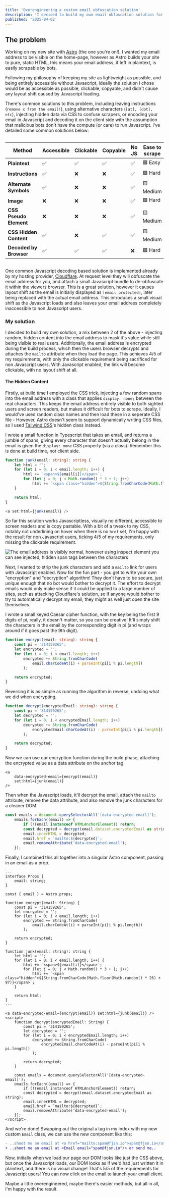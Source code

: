 ```yaml
---
title: 'Overengineering a custom email obfuscation solution'
description: 'I decided to build my own email obfuscation solution for maximum accessibility'
published: '2025-04-02'
---
```


## The problem

Working on my new site with [Astro](https://astro.build) (the one you're on!), I wanted my email address to be visible on the home-page, however as Astro builds your site to pure, static HTML, this means your email address, if left in plaintext, is easily scrapable by bots.

Following my philosophy of keeping my site as lightweight as possible, and being entirely accessible without Javascript, ideally the solution I chose would be as accessible as possible, clickable, copyable, and didn't cause any layout shift caused by Javascript loading.

There's common solutions to this problem, including leaving instructions (`remove x from the email!`), using alternative characters (`[at], [dot], etc`), injecting hidden data via CSS to confuse scrapers, or encoding your email in Javascript and decoding it on the client side with the assumption that malicious bots don't have the compute (or care) to run Javascript. I've detailed some common solutions below:

<div style="overflow-x: scroll" class="table-wrap">

| Method                     | Accessible | Clickable | Copyable | No JS | Ease to scrape |
|----------------------------|------------|-----------|----------|-------|----------------|
| **Plaintext**              | ✅         | ✅        | ✅       | ✅    | 🟥 Easy        |
| **Instructions**           | ✅         | ❌        | ❌       | ✅    | 🟩 Hard        |
| **Alternate Symbols**      | ✅         | ❌        | ❌       | ✅    | 🟨 Medium      |
| **Image**                  | ❌         | ❌        | ❌       | ✅    | 🟩 Hard        |
| **CSS Pseudo Element**     | ❌         | ❌        | ❌       | ✅    | 🟨 Medium      |
| **CSS Hidden Content**     | ✅         | ❌        | ✅       | ✅    | 🟨 Medium      |
| **Decoded by Browser**     | ✅         | ✅        | ✅       | ❌    | 🟩 Hard        |

</div>

One common Javascript decoding based solution is implemented already by my hosting provider, [Cloudflare](https://cloudflare.com). At request level they will obfuscate the email address for you, and attach a small Javascript bundle to de-obfuscate it within the viewers browser. This is a great solution, however it causes layout shift as the email is initially displayed as `[email protected]`, later being replaced with the actual email address. This introduces a small visual shift as the Javascript loads and also leaves your email address completely inaccessible to non Javascript users.

### My solution

I decided to build my own solution, a mix between 2 of the above - injecting random, hidden content into the email address to mask it's value while still being visible to real users. Additionally, the email address is encrypted during the build process, which then the users browser decrypts and attaches the `mailto` attribute when they load the page. This achieves 4/5 of my requirements, with only the clickable requirement being sacrificed for non Javascript users. With Javascript enabled, the link will become clickable, with no layout shift at all.

#### The Hidden Content

Firstly, at build time I employed the CSS trick, injecting a few random spans into the email address with a class that applies `display: none;` between the real characters. This keeps the email address entirely visible to both sighted users and screen readers, but makes it difficult for bots to scrape. Ideally, I would've used random class names and then load these in a seperate CSS file - However, Astro doesn't seem to support dynamically writing CSS files, so I used [Tailwind CSS](https://tailwindcss.com)'s hidden class instead.

I wrote a small function in Typescript that takes an email, and returns a jumble of spans, giving every character that doesn't actually belong in the email is given the `display: none` CSS property (via a class). Remember this is done at build time, not client side.

```typescript
function junk(email: string): string {
    let html = '';
    for (let i = 0; i < email.length; i++) {
        html += `<span>${email[i]}</span>`;
        for (let j = 0; j < Math.random() * 3 + 1; j++)
            html += `<span class="hidden">${String.fromCharCode(Math.floor(Math.random() * 26) + 97)}</span>`;
    }

    return html;
}

<a set:html={junk(email)} />
```

So far this solution works Javascriptless, visually no different, accessible to screen readers and is copy pastable. With a bit of a tweak to my CSS, notably not underlining on hover when there is no `href` set, I'm happy with the result for non Javascript users, ticking 4/5 of my requirements, only missing the clickable requirement.

![The email address is visibly normal, however using inspect element you can see injected, hidden span tags between the characters](/src/assets/img/email-obfuscation/1.png)

Next, I wanted to strip the junk characters and add a `mailto` link for users with Javascript enabled. Now for the fun part - you get to write your own "encryption" and "decryption" algorithm! They don't have to be secure, just _unique_ enough that no bot would bother to decrypt it. The effort to decrypt emails would only make sense if it could be applied to a large number of sites, such as attacking Cloudflare's solution, so if anyone would bother to try to automatically decrypt my email, they might as well just open the site themselves.

I wrote a small keyed Caesar cipher function, with the key being the first 9 digits of pi, really, it doesn't matter, so you can be creative! It'll simply shift the characters in the email by the corresponding digit in pi (and wraps around if it goes past the 9th digit).

```typescript
function encrypt(email: string): string {
    const pi = '314159265';
    let encrypted = '';
    for (let i = 0; i < email.length; i++)
        encrypted += String.fromCharCode(
            email.charCodeAt(i) + parseInt(pi[i % pi.length])
        );

    return encrypted;
}
```

Reversing it is as simple as running the algorithm in reverse, undoing what we did when encrypting.

```typescript
function decrypt(encryptedEmail: string): string {
    const pi = '314159265';
    let decrypted = '';
    for (let i = 0; i < encryptedEmail.length; i++)
        decrypted += String.fromCharCode(
            encryptedEmail.charCodeAt(i) - parseInt(pi[i % pi.length])
        );

    return decrypted;
}
```

Now we can use our encryption function during the build phase, attaching the encrypted value as a data attribute on the anchor tag.

```astro
<a
    data-encrypted-email={encrypt(email)}
    set:html={junk(email)}
/>
```

Then when the Javascript loads, it'll decrypt the email, attach the `mailto` attribute, remove the data attribute, and also remove the junk characters for a cleaner DOM.

```typescript
const emails = document.querySelectorAll('[data-encrypted-email]');
    emails.forEach((email) => {
        if (!(email instanceof HTMLAnchorElement)) return;
        const decrypted = decrypt(email.dataset.encryptedEmail as string);
        email.innerHTML = decrypted;
        email.href = `mailto:${decrypted}`;
        email.removeAttribute('data-encrypted-email');
    });
```

Finally, I combined this all together into a singular Astro component, passing in an email as a prop.

```astro
---
interface Props {
    email: string;
}

const { email } = Astro.props;

function encrypt(email: String) {
    const pi = '314159265';
    let encrypted = '';
    for (let i = 0; i < email.length; i++)
        encrypted += String.fromCharCode(
            email.charCodeAt(i) + parseInt(pi[i % pi.length])
        );

    return encrypted;
}

function junk(email: string): string {
    let html = '';
    for (let i = 0; i < email.length; i++) {
        html += `<span>${email[i]}</span>`;
        for (let j = 0; j < Math.random() * 3 + 1; j++)
            html += `<span class="hidden">${String.fromCharCode(Math.floor(Math.random() * 26) + 97)}</span>`;
    }

    return html;
}
---

<a data-encrypted-email={encrypt(email)} set:html={junk(email)} />
<script>
    function decrypt(encryptedEmail: String) {
        const pi = '314159265';
        let decrypted = '';
        for (let i = 0; i < encryptedEmail.length; i++)
            decrypted += String.fromCharCode(
                encryptedEmail.charCodeAt(i) - parseInt(pi[i % pi.length])
            );

        return decrypted;
    }

    const emails = document.querySelectorAll('[data-encrypted-email]');
    emails.forEach((email) => {
        if (!(email instanceof HTMLAnchorElement)) return;
        const decrypted = decrypt(email.dataset.encryptedEmail as string);
        email.innerHTML = decrypted;
        email.href = `mailto:${decrypted}`;
        email.removeAttribute('data-encrypted-email');
    });
</script>
```

And we're done! Swapping out the original `a` tag in my index with my new custom `Email` class, we can use the new component like this:

```diff
- ..shoot me an email at <a href="mailto:spam@fjsn.io">spam@fjsn.io</a> or send me..
+ ..shoot me an email at <Email email="spam@fjsn.io"/> or send me..
```

Now, initially when we load our page our DOM looks like just the CSS above, but once the Javascript loads, our DOM looks as if we'd had just written it in plaintext, and there is no visual change! That's 5/5 of the requirements for Javascript users! You can now click on the email to launch your email client.

Maybe a little overengineered, maybe there's easier methods, but all in all, I'm happy with the result.
